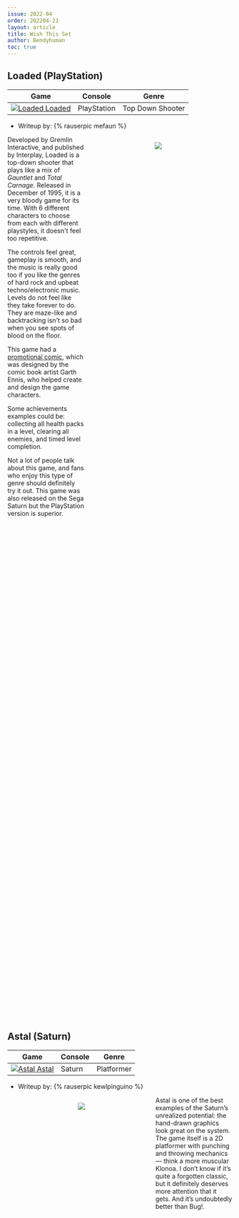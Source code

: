 ```yaml
---
issue: 2022-04
order: 202204-21
layout: article
title: Wish This Set
author: Bendyhuman
toc: true
---
```


## Loaded (PlayStation)

| Game                                                                                                                                                                                                                       | Console     | Genre            |
| -------------------------------------------------------------------------------------------------------------------------------------------------------------------------------------------------------------------------- | ----------- | ---------------- |
| <a class="gameicon-link" href="https://retroachievements.org/game/14378" target="_blank" rel="noopener"> <img class="gameicon" src="https://retroachievements.org/Images/026737.png" alt="Loaded"> <span>Loaded</span></a> | PlayStation | Top Down Shooter |

* Writeup by: {% rauserpic mefaun %}

<figure style="text-align:center;float:right;width:50%;height:50%">
<img src="https://retroachievements.org/Images/026736.png">
<figcaption></figcaption>
</figure>

Developed by Gremlin Interactive, and published by Interplay, Loaded is a top-down shooter that plays like a mix of _Gauntlet_ and _Total Carnage_. Released in December of 1995, it is a very bloody game for its time. With 6 different characters to choose from each with different playstyles, it doesn't feel too repetitive.

The controls feel great, gameplay is smooth, and the music is really good too if you like the genres of hard rock and upbeat techno/electronic music. Levels do not feel like they take forever to do. They are maze-like and backtracking isn't so bad when you see spots of blood on the floor.

This game had a [promotional comic](https://mybargaincomics.com/promo-comics/loaded-do-not-watermark.jpg), which was designed by the comic book artist Garth Ennis, who helped create and design the game characters.

Some achievements examples could be: collecting all health packs in a level, clearing all enemies, and timed level completion.

Not a lot of people talk about this game, and fans who enjoy this type of genre should definitely try it out. This game was also released on the Sega Saturn but the PlayStation version is superior.

<br clear="right"/>

## Astal (Saturn)

| Game                                                                                                                                                                                                                     | Console | Genre      |
| ------------------------------------------------------------------------------------------------------------------------------------------------------------------------------------------------------------------------ | ------- | ---------- |
| <a class="gameicon-link" href="https://retroachievements.org/game/14511" target="_blank" rel="noopener"> <img class="gameicon" src="https://retroachievements.org/Images/046535.png" alt="Astal"> <span>Astal</span></a> | Saturn  | Platformer |

* Writeup by: {% rauserpic kewlpinguino %}

<figure style="text-align:center;float:left;width:50%;height:50%">
<img src="https://retroachievements.org/Images/041187.png">
<figcaption></figcaption>
</figure>

Astal is one of the best examples of the Saturn’s unrealized potential: the hand-drawn graphics look great on the system. The game itself is a 2D platformer with punching and throwing mechanics — think a more muscular Klonoa. I don’t know if it’s quite a forgotten classic, but it definitely deserves more attention that it gets. And it’s undoubtedly better than Bug!.

<br clear="left"/>

## JoJo's Bizarre Adventure (Dreamcast)

| Game                                                                                                                                                                                                                                                         | Console   | Genre       |
| ------------------------------------------------------------------------------------------------------------------------------------------------------------------------------------------------------------------------------------------------------------ | --------- | ----------- |
| <a class="gameicon-link" href="https://retroachievements.org/game/348" target="_blank" rel="noopener"> <img class="gameicon" src="https://retroachievements.org/Images/053788.png" alt="JoJo's Bizarre Adventure"> <span>JoJo's Bizarre Adventure</span></a> | Dreamcast | 2D Fighting |

* Writeup by: {% rauserpic miccmike %}

<figure style="text-align:center;float:right;width:50%;height:50%">
<img src="https://retroachievements.org/Images/053785.png">
<figcaption></figcaption>
</figure>

JOOOOOOOOOJO! One of the most well-known anime series has received many game adaptations in its time, as well as on the Sega Dreamcast!

This is actually 2 different versions of this game packed into one: JoJo's Venture and JoJo's Bizarre Adventure: Heritage for the Future. Both are fighting games, similar in style to titles like Street Fighter III.

The story mode loosely follows the plot of the manga, specifically Part 3, with Jotaro and crew journeying to find and defeat Dio. During combat you are able to summon your stand, which essentially gives a character a second moveset. This makes fights more intense and exciting, turning your stand on/off to perform different combos and moves feels very satisfying. There are a few unlockable characters that switch up the way stands are used, such as Khan and Rubber Soul.

This is considered by many to be the best JoJo video game, on whatever platform you play it on, and Dreamcast, in my opinion, is one of the best. Can't wait to see how the set will look.

<br clear="right"/>

## Konami Krazy Racers (Game Boy Advance)

| Game                                                                                                                                                                                                                                                | Console          | Genre       |
| --------------------------------------------------------------------------------------------------------------------------------------------------------------------------------------------------------------------------------------------------- | ---------------- | ----------- |
| <a class="gameicon-link" href="https://retroachievements.org/game/2543" target="_blank" rel="noopener"> <img class="gameicon" src="https://retroachievements.org/Images/014315.png" alt="Konami Krazy Racers"> <span>Konami Krazy Racers</span></a> | Game Boy Advance | Kart Racing |

* Writeup by: {% rauserpic ThisIsDumb %}

<figure style="text-align:center;float:left;width:50%;height:50%">
<img src="http://retroachievements.org/Images/014314.png">
<figcaption></figcaption>
</figure>

It's a unique take on Mario Kart where red bells are various items and the blue bells are speed up items. The characters are quirky. You can spend coins you get from the track in a shop. You can jump and brake, and depending on the character the player controls, he or she may try to cause another player to spin-out. It sounds like a cute and fun game to have a set. It's good for a free point set. :) The backgrounds and tracks are vibrant as well. This game/gem is underrated. I want it to receive some love.

<br clear="left"/>

## \~Hack~ Rockman 7 EP (SNES)

| Game                                                                                                                                                                                                                                                   | Console | Genre      |
| ------------------------------------------------------------------------------------------------------------------------------------------------------------------------------------------------------------------------------------------------------ | ------- | ---------- |
| <a class="gameicon-link" href="https://retroachievements.org/game/17184" target="_blank" rel="noopener"> <img class="gameicon" src="https://retroachievements.org/Images/000001.png" alt="\~Hack~ Rockman 7 EP"> <span>\~Hack~ Rockman 7 EP</span></a> | SNES    | Platformer |

* Writeup by: {% rauserpic GalacticSpear %}

<figure style="text-align:center;float:right;width:50%;height:50%">
<img src="https://www.romhacking.net/hacks/snes/images/5502screenshot4.png">
<figcaption></figcaption>
</figure>

Rockman 7 EP is the only full Mega Man 7 romhack, and fortunately it's a very good one! it was made by Puresabe, the creator of Rockman 4: Minus Infinity, so you can already expect it to be a high quality hack. It includes new weapons, level design redone from scratch, bosses with completely new patterns, new gimmicks, references to other games (like Castlevania and Donkey Kong Country 2), and many other things. It's a completely different game compared to the original and I highly recommend it to any Classic Mega Man fan.

<br clear="right"/>

## Blue Stinger (Dreamcast)

| Game                                                                                                                                                                                                                                  | Console   | Genre  |
| ------------------------------------------------------------------------------------------------------------------------------------------------------------------------------------------------------------------------------------- | --------- | ------ |
| <a class="gameicon-link" href="https://retroachievements.org/game/3498" target="_blank" rel="noopener"> <img class="gameicon" src="https://retroachievements.org/Images/053532.png" alt="Blue Stinger"> <span>Blue Stinger</span></a> | Dreamcast | Horror |

* Writeup by: {% rauserpic Rohsiph %}

<figure style="text-align:center;float:left;width:50%;height:50%">
<img src="https://retroachievements.org/Images/050973.png">
<figcaption></figcaption>
</figure>

Blue Stinger is a game that has been on my "I need to play this someday" list since I heard about it around 2010 or so. Unfortunately, although I've seen a bit of gameplay and found a disc, I've never had the chance to try it myself because, like many of my old machines, my Dreamcast stopped thinking before I hunted it down.

I hear it takes place around Christmas, and gameplay is reminiscent of Die Hard Arcade crossed with Resident Evil. I hear there's aliens. I hear it had some weird concepts, but fell under the radar just like so many interesting Dreamcast titles. I've heard a lot of things about Blue Stinger. A RetroAchievements set would let me transition to knowing these things. Sometimes, the games everyone knows about are the best candidates for sets. Other times, the weird obscurities fit the bill; maybe not as many people will seek out and join the site because they were motivated by hunting down such titles, but I believe these sets are what keep people who have gone through everything they knew they wanted to stay in the community and try something new. Here's hoping someday someone will put in the effort to elevate this allegedly-underrated gem, so I can know how shiny (or rough) it really is myself.

<br clear="left"/>

## Eliminator Boat Duel (NES)

| Game                                                                                                                                                                                                                                                  | Console | Genre  |
| ----------------------------------------------------------------------------------------------------------------------------------------------------------------------------------------------------------------------------------------------------- | ------- | ------ |
| <a class="gameicon-link" href="https://retroachievements.org/game/1675" target="_blank" rel="noopener"> <img class="gameicon" src="https://retroachievements.org/Images/012105.png" alt="Eliminator Boat Duel"> <span>Eliminator Boat Duel</span></a> | NES     | Racing |

* Writeup by: {% rauserpic JAM %}

<figure style="text-align:center;float:right;width:50%;height:50%">
<img src="https://retroachievements.org/Images/012107.png">
<figcaption></figcaption>
</figure>

Eliminator Boat Duel is a duel racing game. It's very well done. It has a side view on start/finish with really big sprites for NES, as well as top-down and 3rd person view during the race itself (all that during a single race). You race against the computer and can have 5 to 8 rivals depending on skill level. You can also play in 2 player mode versus your friend. You earn money by winning as many track sections as you can, completing races under certain times, collecting "$" items, and sinking your rivals. Upgrades are available in the shop to make your boat move or accelerate faster, steer smoother, or have stronger hull protecting from some damage.

It's not a regular race, however. You can deal damage to your rival by jumping on his boat. Any boat can take 5 hits. If it has upgraded parts, it will still be in the game. Any hit after that will destroy 1 unit of your boat upgrade. If the boat has no upgrades and already took 5 units of damage, then it'll sink after getting another hit. That's why there is "Eliminator" in the name. If your hull is upgraded, there is a chance of getting hit but taking no damage. The higher this upgrade, the higher the chance. Your rival is not the only source of damage, though; there are hazardous objects like logs, alligators, and horns. A damaged boat also moves a bit more slowly.

At the beginning of each race there is a girl with a flag who gives the signal to start. When she waves the flag, the race begins. If you start too early, you receive a fine, deducted from your final winnings after the race. If you get out of bounds of the main track during the top-down sections, you'll get some boost and be returned to the course, but will be fined for that as well.

Upgrading the engine increases your max speed, while upgrading acceleration lowers the time you need to reach the max speed. It also gives you advance on the start and more chance to win the first section. Steering upgrades affect your side moving speed in 3rd person view sections and turning speed in top-down view sections. If you take damage after taking the 5 hits, the first thing that starts to break is the hull, followed by steering, turbo acceleration, and finally engine.

There is a nitro system present. "N" items are scattered around the track, each one giving 2 nitroes. "N" items have fixed positions in top-down view sections, but are random in 3rd person view ones. Every player can collect up to 9. Press the B button to get the instant speed boost, which can prolonged if you hit non-hazardous object likes trampolines or buoys while being boosted.

Many of our players had this game in childhood and it's really anticipated here, but I understand why there is no set yet. It's hard to make something except progression and standard "max everything" (nitro, cash, wins, boat upgrades) without dozens of playing hours to test everything and invent something interesting.

<br clear="right"/>

## Torneko no Daibouken: Fushigi no Dungeon (SNES)

| Game                                                                                                                                                                                                                                                                                          | Console | Genre     |
| --------------------------------------------------------------------------------------------------------------------------------------------------------------------------------------------------------------------------------------------------------------------------------------------- | ------- | --------- |
| <a class="gameicon-link" href="https://retroachievements.org/game/3917" target="_blank" rel="noopener"> <img class="gameicon" src="https://retroachievements.org/Images/016919.png" alt="Torneko no Daibouken: Fushigi no Dungeon"> <span>Torneko no Daibouken: Fushigi no Dungeon</span></a> | SNES    | Roguelike |

* Writeup by: {% rauserpic Chauckles %}

<figure style="text-align:center;float:left;width:50%;height:50%">
<img src="https://retroachievements.org/Images/016912.png">
<figcaption></figcaption>
</figure>

Torneko no Daibouken (Taloon's Great Adventure) is the grand daddy of the Mystery Dungeon series. In it you take the role of Torneko Taloon, the jolly shopkeeper from Dragon Quest 4, as he explores a mysterious and constantly-shifting dungeon in search of treasure to support his family. Combat and movement both take place in a top-down view, where every time you move or attack, so too do the monsters. Resources are limited and Taloon is more of a lover then a fighter, so every encounter is dangerous. Failure results in losing your treasure and even your EXP, so you need to carefully consider whether every Slime you encounter is worth punching.

RA is full of Pokemon fans, with the Pokemon Mystery Dungeon sets racking up tons of players. The entire Mystery Dungeon series owes its existence to this game's success (In Japan, at least), which is why I think everyone should pay respect, and it deserves a set.

<br clear="left"/>